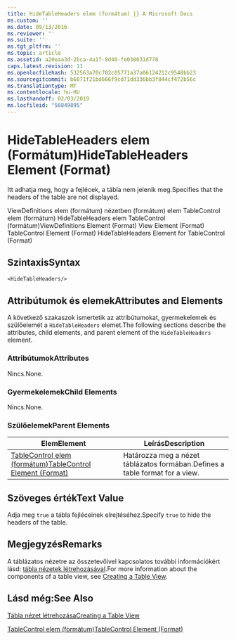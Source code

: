 ```yaml
---
title: HideTableHeaders elem (formátum) |} A Microsoft Docs
ms.custom: ''
ms.date: 09/13/2016
ms.reviewer: ''
ms.suite: ''
ms.tgt_pltfrm: ''
ms.topic: article
ms.assetid: a20eaa3d-2bca-4a1f-8d40-fe038631d778
caps.latest.revision: 11
ms.openlocfilehash: 532563a70c702c05771a37a06124212c9548bb23
ms.sourcegitcommit: b6871f21bd666f9cd71dd336bb3f844cf472b56c
ms.translationtype: MT
ms.contentlocale: hu-HU
ms.lasthandoff: 02/03/2019
ms.locfileid: "56849895"
---
```

# <a name="hidetableheaders-element-format"></a><span data-ttu-id="046ad-102">HideTableHeaders elem (Formátum)</span><span class="sxs-lookup"><span data-stu-id="046ad-102">HideTableHeaders Element (Format)</span></span>

<span data-ttu-id="046ad-103">Itt adhatja meg, hogy a fejlécek, a tábla nem jelenik meg.</span><span class="sxs-lookup"><span data-stu-id="046ad-103">Specifies that the headers of the table are not displayed.</span></span>

<span data-ttu-id="046ad-104">ViewDefinitions elem (formátum) nézetben (formátum) elem TableControl elem (formátum) HideTableHeaders elem TableControl (formátum)</span><span class="sxs-lookup"><span data-stu-id="046ad-104">ViewDefinitions Element (Format) View Element (Format) TableControl Element (Format) HideTableHeaders Element for TableControl (Format)</span></span>

## <a name="syntax"></a><span data-ttu-id="046ad-105">Szintaxis</span><span class="sxs-lookup"><span data-stu-id="046ad-105">Syntax</span></span>

```vb
<HideTableHeaders/>
```

## <a name="attributes-and-elements"></a><span data-ttu-id="046ad-106">Attribútumok és elemek</span><span class="sxs-lookup"><span data-stu-id="046ad-106">Attributes and Elements</span></span>

<span data-ttu-id="046ad-107">A következő szakaszok ismertetik az attribútumokat, gyermekelemek és szülőelemét a `HideTableHeaders` elemet.</span><span class="sxs-lookup"><span data-stu-id="046ad-107">The following sections describe the attributes, child elements, and parent element of the `HideTableHeaders` element.</span></span>

### <a name="attributes"></a><span data-ttu-id="046ad-108">Attribútumok</span><span class="sxs-lookup"><span data-stu-id="046ad-108">Attributes</span></span>

<span data-ttu-id="046ad-109">Nincs.</span><span class="sxs-lookup"><span data-stu-id="046ad-109">None.</span></span>

### <a name="child-elements"></a><span data-ttu-id="046ad-110">Gyermekelemek</span><span class="sxs-lookup"><span data-stu-id="046ad-110">Child Elements</span></span>

<span data-ttu-id="046ad-111">Nincs.</span><span class="sxs-lookup"><span data-stu-id="046ad-111">None.</span></span>

### <a name="parent-elements"></a><span data-ttu-id="046ad-112">Szülőelemek</span><span class="sxs-lookup"><span data-stu-id="046ad-112">Parent Elements</span></span>

|<span data-ttu-id="046ad-113">Elem</span><span class="sxs-lookup"><span data-stu-id="046ad-113">Element</span></span>|<span data-ttu-id="046ad-114">Leírás</span><span class="sxs-lookup"><span data-stu-id="046ad-114">Description</span></span>|
|-------------|-----------------|
|[<span data-ttu-id="046ad-115">TableControl elem (formátum)</span><span class="sxs-lookup"><span data-stu-id="046ad-115">TableControl Element (Format)</span></span>](./tablecontrol-element-format.md)|<span data-ttu-id="046ad-116">Határozza meg a nézet táblázatos formában.</span><span class="sxs-lookup"><span data-stu-id="046ad-116">Defines a table format for a view.</span></span>|

## <a name="text-value"></a><span data-ttu-id="046ad-117">Szöveges érték</span><span class="sxs-lookup"><span data-stu-id="046ad-117">Text Value</span></span>

<span data-ttu-id="046ad-118">Adja meg `true` a tábla fejléceinek elrejtéséhez.</span><span class="sxs-lookup"><span data-stu-id="046ad-118">Specify `true` to hide the headers of the table.</span></span>

## <a name="remarks"></a><span data-ttu-id="046ad-119">Megjegyzés</span><span class="sxs-lookup"><span data-stu-id="046ad-119">Remarks</span></span>

<span data-ttu-id="046ad-120">A táblázatos nézetre az összetevőivel kapcsolatos további információkért lásd: [tábla nézetek létrehozásával](./creating-a-table-view.md).</span><span class="sxs-lookup"><span data-stu-id="046ad-120">For more information about the components of a table view, see [Creating a Table View](./creating-a-table-view.md).</span></span>

## <a name="see-also"></a><span data-ttu-id="046ad-121">Lásd még:</span><span class="sxs-lookup"><span data-stu-id="046ad-121">See Also</span></span>

[<span data-ttu-id="046ad-122">Tábla nézet létrehozása</span><span class="sxs-lookup"><span data-stu-id="046ad-122">Creating a Table View</span></span>](./creating-a-table-view.md)

[<span data-ttu-id="046ad-123">TableControl elem (formátum)</span><span class="sxs-lookup"><span data-stu-id="046ad-123">TableControl Element (Format)</span></span>](./tablecontrol-element-format.md)
